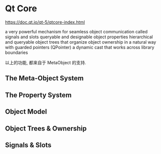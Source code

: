 # Qt Core
https://doc.qt.io/qt-5/qtcore-index.html

a very powerful mechanism for seamless object communication called signals and slots
queryable and designable object properties
hierarchical and queryable object trees that organize
object ownership in a natural way with guarded pointers (QPointer)
a dynamic cast that works across library boundaries

以上的功能, 都来自于 MetaObject 的支持.


## The Meta-Object System
## The Property System
## Object Model
## Object Trees & Ownership
## Signals & Slots
